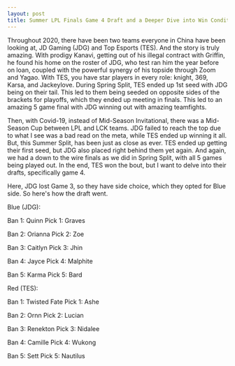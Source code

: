 ```yaml
---
layout: post
title: Summer LPL Finals Game 4 Draft and a Deeper Dive into Win Conditions
---
```

Throughout 2020, there have been two teams everyone in China have been looking at, JD Gaming (JDG) and Top Esports (TES). And the story is truly amazing. With prodigy Kanavi, getting out of his illegal contract with Griffin, he found his home on the roster of JDG, who test ran him the year before on loan, coupled with the powerful synergy of his topside through Zoom and Yagao. With TES, you have star players in every role: knight, 369, Karsa, and Jackeylove. During Spring Split, TES ended up 1st seed with JDG being on their tail. This led to them being seeded on opposite sides of the brackets for playoffs, which they ended up meeting in finals. This led to an amazing 5 game final with JDG winning out with amazing teamfights.

Then, with Covid-19, instead of Mid-Season Invitational, there was a Mid-Season Cup between LPL and LCK teams. JDG failed to reach the top due to what I see was a bad read on the meta, while TES ended up winning it all. But, this Summer Split, has been just as close as ever. TES ended up getting their first seed, but JDG also placed right behind them yet again. And again, we had a down to the wire finals as we did in Spring Split, with all 5 games being played out. In the end, TES won the bout, but I want to delve into their drafts, specifically game 4.

Here, JDG lost Game 3, so they have side choice, which they opted for Blue side. So here's how the draft went.

Blue (JDG):

Ban 1: Quinn        Pick 1: Graves

Ban 2: Orianna      Pick 2: Zoe

Ban 3: Caitlyn      Pick 3: Jhin

Ban 4: Jayce        Pick 4: Malphite

Ban 5: Karma        Pick 5: Bard

Red (TES):

Ban 1: Twisted Fate Pick 1: Ashe

Ban 2: Ornn         Pick 2: Lucian

Ban 3: Renekton     Pick 3: Nidalee

Ban 4: Camille      Pick 4: Wukong

Ban 5: Sett         Pick 5: Nautilus


